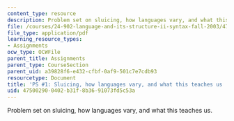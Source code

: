 ```yaml
---
content_type: resource
description: Problem set on sluicing, how languages vary, and what this teaches us.
file: /courses/24-902-language-and-its-structure-ii-syntax-fall-2003/475002900402b31f8b3691073fd5c53a_ps_1_9_7a.pdf
file_type: application/pdf
learning_resource_types:
- Assignments
ocw_type: OCWFile
parent_title: Assignments
parent_type: CourseSection
parent_uid: a39828f6-e432-cfbf-0af9-501c7e7cdb93
resourcetype: Document
title: 'PS #1: Sluicing, how languages vary, and what this teaches us '
uid: 47500290-0402-b31f-8b36-91073fd5c53a
---
```

Problem set on sluicing, how languages vary, and what this teaches us.

